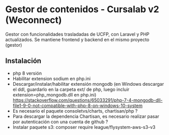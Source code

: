 # Gestor de contenidos - Cursalab v2 (Weconnect)

Gestor con funcionalidades trasladadas de UCFP, con Laravel y PHP actualizados.
Se mantiene frontend y backend en el mismo proyecto (gestor)

## Instalación

-   php 8 versión
-   Habilitar extension sodium en php.ini
-   Descargar/instalar/habilitar extensión mongodb (en Windows descargar el ddl, guardarlo en la carpeta ext/ de php, luego incluir extension=php_mongodb.dll en php.ini) https://stackoverflow.com/questions/65033291/php-7-4-mongodb-dll-file1-9-0-not-compatible-with-php-8-on-windows-10-system
-   Es necesario el paquete consoletvs/charts, chartisan/php ?
-   Para descargar la dependencia Chartisan, es necesario realizar pasar por autenticación con una cuenta de github ?
-   Instalar paquete s3: composer require league/flysystem-aws-s3-v3
